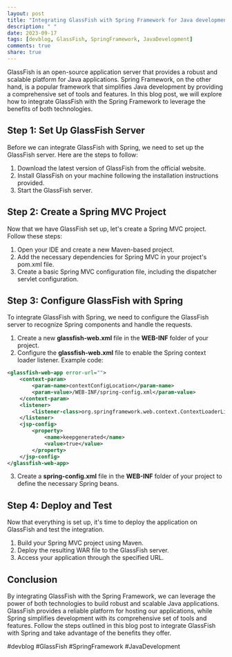 ```yaml
---
layout: post
title: "Integrating GlassFish with Spring Framework for Java development"
description: " "
date: 2023-09-17
tags: [devblog, GlassFish, SpringFramework, JavaDevelopment]
comments: true
share: true
---
```


GlassFish is an open-source application server that provides a robust and scalable platform for Java applications. Spring Framework, on the other hand, is a popular framework that simplifies Java development by providing a comprehensive set of tools and features. In this blog post, we will explore how to integrate GlassFish with the Spring Framework to leverage the benefits of both technologies.

## Step 1: Set Up GlassFish Server

Before we can integrate GlassFish with Spring, we need to set up the GlassFish server. Here are the steps to follow:

1. Download the latest version of GlassFish from the official website.
2. Install GlassFish on your machine following the installation instructions provided.
3. Start the GlassFish server.

## Step 2: Create a Spring MVC Project

Now that we have GlassFish set up, let's create a Spring MVC project. Follow these steps:

1. Open your IDE and create a new Maven-based project.
2. Add the necessary dependencies for Spring MVC in your project's pom.xml file.
3. Create a basic Spring MVC configuration file, including the dispatcher servlet configuration.

## Step 3: Configure GlassFish with Spring

To integrate GlassFish with Spring, we need to configure the GlassFish server to recognize Spring components and handle the requests.

1. Create a new **glassfish-web.xml** file in the **WEB-INF** folder of your project.
2. Configure the **glassfish-web.xml** file to enable the Spring context loader listener. Example code:

```xml
<glassfish-web-app error-url="">
    <context-param>
        <param-name>contextConfigLocation</param-name>
        <param-value>/WEB-INF/spring-config.xml</param-value>
    </context-param>
    <listener>
        <listener-class>org.springframework.web.context.ContextLoaderListener</listener-class>
    </listener>
    <jsp-config>
        <property>
            <name>keepgenerated</name>
            <value>true</value>
        </property>
    </jsp-config>
</glassfish-web-app>
```

3. Create a **spring-config.xml** file in the **WEB-INF** folder of your project to define the necessary Spring beans.

## Step 4: Deploy and Test

Now that everything is set up, it's time to deploy the application on GlassFish and test the integration.

1. Build your Spring MVC project using Maven.
2. Deploy the resulting WAR file to the GlassFish server.
3. Access your application through the specified URL.

## Conclusion

By integrating GlassFish with the Spring Framework, we can leverage the power of both technologies to build robust and scalable Java applications. GlassFish provides a reliable platform for hosting our applications, while Spring simplifies development with its comprehensive set of tools and features. Follow the steps outlined in this blog post to integrate GlassFish with Spring and take advantage of the benefits they offer.

#devblog #GlassFish #SpringFramework #JavaDevelopment
